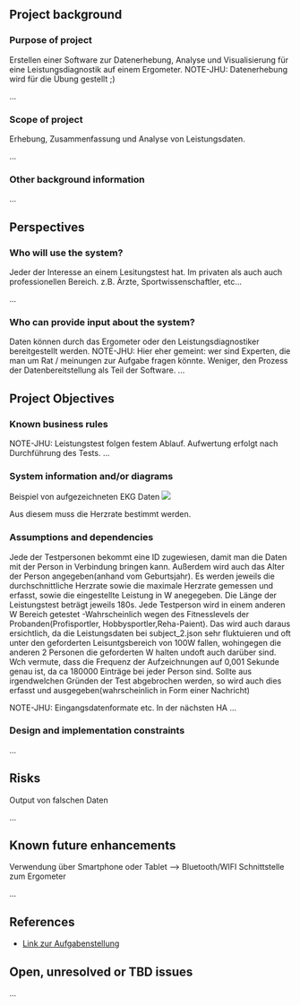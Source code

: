 ## Project background

### Purpose of project

Erstellen einer Software zur Datenerhebung, Analyse und Visualisierung für eine Leistungsdiagnostik auf einem Ergometer.
NOTE-JHU: Datenerhebung wird für die Übung gestellt ;)

...

### Scope of project

Erhebung, Zusammenfassung und Analyse von Leistungsdaten.

...

### Other background information

...

## Perspectives
### Who will use the system?

Jeder der Interesse an einem Lesitungstest hat. Im privaten als auch auch professionellen Bereich.
z.B. Ärzte, Sportwissenschaftler, etc...

...

### Who can provide input about the system?

Daten können durch das Ergometer oder den Leistungsdiagnostiker bereitgestellt werden.
NOTE-JHU: Hier eher gemeint: wer sind Experten, die man um Rat / meinungen zur Aufgabe fragen könnte. Weniger, den Prozess der Datenbereitstellung als Teil der Software.
...


## Project Objectives
### Known business rules

NOTE-JHU: Leistungstest folgen festem Ablauf. Aufwertung erfolgt nach Durchführung des Tests.
...

### System information and/or diagrams

Beispiel von aufgezeichneten EKG Daten
![](ekg_example.png)

Aus diesem muss die Herzrate bestimmt werden.

### Assumptions and dependencies
Jede der Testpersonen bekommt eine ID zugewiesen, damit man die Daten mit der Person in Verbindung bringen kann.
Außerdem wird auch das Alter der Person angegeben(anhand vom Geburtsjahr).
Es werden jeweils die durchschnittliche Herzrate sowie die maximale Herzrate gemessen und erfasst, sowie die eingestellte Leistung in W anegegeben.
Die Länge der Leistungstest beträgt jeweils 180s.
Jede Testperson wird in einem anderen W Bereich getestet -Wahrscheinlich wegen des Fitnesslevels der Probanden(Profisportler, Hobbysportler,Reha-Paient).
Das wird auch daraus ersichtlich, da die Leistungsdaten bei subject_2.json sehr fluktuieren und oft unter den geforderten Leisuntgsbereich von 100W fallen, wohingegen die anderen 2 Personen die geforderten W halten undoft auch darüber sind.
Wch vermute, dass die Frequenz der Aufzeichnungen auf 0,001 Sekunde genau ist, da ca 180000 Einträge bei jeder Person sind.
Sollte aus irgendwelchen Gründen der Test abgebrochen werden, so wird auch dies erfasst und ausgegeben(wahrscheinlich in Form einer Nachricht) 

NOTE-JHU: Eingangsdatenformate etc. In der nächsten HA
...

### Design and implementation constraints



...

## Risks


Output von falschen Daten

...

## Known future enhancements

Verwendung über Smartphone oder Tablet -->  Bluetooth/WIFI Schnittstelle zum Ergometer

...

## References

- [Link zur Aufgabenstellung](tbd)

## Open, unresolved or TBD issues

...

